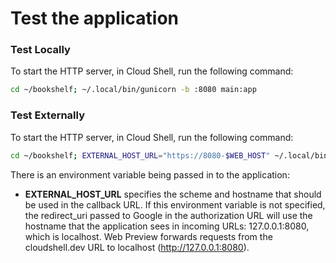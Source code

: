 
# Test the application

### Test Locally
To start the HTTP server, in Cloud Shell, run the following command:
```bash 
cd ~/bookshelf; ~/.local/bin/gunicorn -b :8080 main:app
```

### Test Externally
To start the HTTP server, in Cloud Shell, run the following command:

```bash 
cd ~/bookshelf; EXTERNAL_HOST_URL="https://8080-$WEB_HOST" ~/.local/bin/gunicorn -b :8080 main:app
```

There is an environment variable being passed in to the application:

- **EXTERNAL_HOST_URL** specifies the scheme and hostname that should be used in the callback URL. If this environment variable is not specified, the redirect_uri passed to Google in the authorization URL will use the hostname that the application sees in incoming URLs: 127.0.0.1:8080, which is localhost. Web Preview forwards requests from the cloudshell.dev URL to localhost (http://127.0.0.1:8080).
